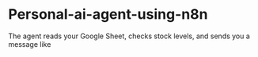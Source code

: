 # Personal-ai-agent-using-n8n
The agent reads your Google Sheet, checks stock levels, and sends you a message like

